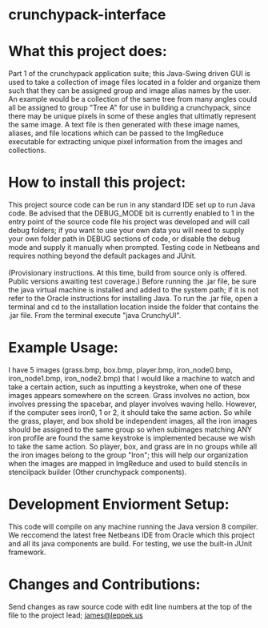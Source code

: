 # crunchypack-interface
# What this project does:
  Part 1 of the crunchypack application suite; this Java-Swing driven GUI is used to take a collection of image files located in a folder and organize them such that they can be assigned group and image alias names by the user. An example would be a collection of the same tree from many angles could all be assigned to group "Tree A" for use in building a crunchypack, since there may be unique pixels in some of these angles that ultimatly represent the same image. A text file is then generated with these image names, aliases, and file locations which can be passed to the ImgReduce executable for extracting unique pixel information from the images and collections.

# How to install this project:
 This project source code can be run in any standard IDE set up to run Java code. Be advised that the DEBUG_MODE bit is currently enabled to 1 in the entry point of the source code file his project was developed and will call debug folders; if you want to use your own data you will need to supply your own folder path in DEBUG sections of code, or disable the debug mode and supply it manually when prompted. Testing code in Netbeans and requires nothing beyond the default packages and JUnit.<br><br>(Provisionary instructions. At this time, build from source only is offered. Public versions awaiting test coverage.) Before running the .jar file, be sure the java virtual machine is installed and added to the system path; if it is not refer to the Oracle instructions for installing Java. To run the .jar file, open a terminal and cd to the installation location inside the folder that contains the .jar file. From the terminal execute "java CrunchyUI".
  
# Example Usage:
  I have 5 images (grass.bmp, box.bmp, player.bmp, iron_node0.bmp, iron_node1.bmp, iron_node2.bmp) that I would like a machine to watch and take a certain action, such as inputting a keystroke, when one of these images appears somewhere on the screen. Grass involves no action, box involves pressing the spacebar, and player involves waving hello. However, if the computer sees iron0, 1 or 2, it should take the same action. So while the grass, player, and box shold be independent images, all the iron images should be assigned to the same group so when subimages matching ANY iron profile are found the same keystroke is implemented because we wish to take the same action. So player, box, and grass are in no groups while all the iron images belong to the group "Iron"; this will help our organization when the images are mapped in ImgReduce and used to build stencils in stencilpack builder (Other crunchypack components). 
  
# Development Enviorment Setup:
 This code will compile on any machine running the Java version 8 compiler. We reccomend the latest free Netbeans IDE from Oracle which this project and all its java components are build. For testing, we use the built-in JUnit framework. 
 
# Changes and Contributions:
  Send changes as raw source code with edit line numbers at the top of the file to the project lead; james@leppek.us
